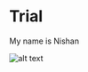 # Trial
My name is Nishan

![alt text](http://www.gstatic.com/tv/thumb/persons/28555/28555_v9_ba.jpg/to/img.png)

